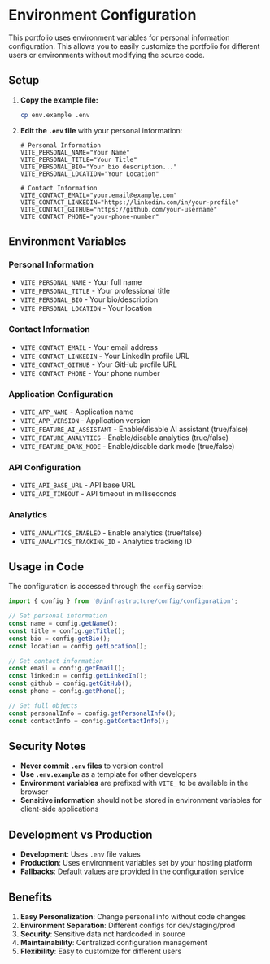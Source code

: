 # Environment Configuration

This portfolio uses environment variables for personal information configuration. This allows you to easily customize the portfolio for different users or environments without modifying the source code.

## Setup

1. **Copy the example file:**

   ```bash
   cp env.example .env
   ```

2. **Edit the `.env` file** with your personal information:

   ```env
   # Personal Information
   VITE_PERSONAL_NAME="Your Name"
   VITE_PERSONAL_TITLE="Your Title"
   VITE_PERSONAL_BIO="Your bio description..."
   VITE_PERSONAL_LOCATION="Your Location"

   # Contact Information
   VITE_CONTACT_EMAIL="your.email@example.com"
   VITE_CONTACT_LINKEDIN="https://linkedin.com/in/your-profile"
   VITE_CONTACT_GITHUB="https://github.com/your-username"
   VITE_CONTACT_PHONE="your-phone-number"
   ```

## Environment Variables

### Personal Information

- `VITE_PERSONAL_NAME` - Your full name
- `VITE_PERSONAL_TITLE` - Your professional title
- `VITE_PERSONAL_BIO` - Your bio/description
- `VITE_PERSONAL_LOCATION` - Your location

### Contact Information

- `VITE_CONTACT_EMAIL` - Your email address
- `VITE_CONTACT_LINKEDIN` - Your LinkedIn profile URL
- `VITE_CONTACT_GITHUB` - Your GitHub profile URL
- `VITE_CONTACT_PHONE` - Your phone number

### Application Configuration

- `VITE_APP_NAME` - Application name
- `VITE_APP_VERSION` - Application version
- `VITE_FEATURE_AI_ASSISTANT` - Enable/disable AI assistant (true/false)
- `VITE_FEATURE_ANALYTICS` - Enable/disable analytics (true/false)
- `VITE_FEATURE_DARK_MODE` - Enable/disable dark mode (true/false)

### API Configuration

- `VITE_API_BASE_URL` - API base URL
- `VITE_API_TIMEOUT` - API timeout in milliseconds

### Analytics

- `VITE_ANALYTICS_ENABLED` - Enable analytics (true/false)
- `VITE_ANALYTICS_TRACKING_ID` - Analytics tracking ID

## Usage in Code

The configuration is accessed through the `config` service:

```typescript
import { config } from '@/infrastructure/config/configuration';

// Get personal information
const name = config.getName();
const title = config.getTitle();
const bio = config.getBio();
const location = config.getLocation();

// Get contact information
const email = config.getEmail();
const linkedin = config.getLinkedIn();
const github = config.getGitHub();
const phone = config.getPhone();

// Get full objects
const personalInfo = config.getPersonalInfo();
const contactInfo = config.getContactInfo();
```

## Security Notes

- **Never commit `.env` files** to version control
- **Use `.env.example`** as a template for other developers
- **Environment variables** are prefixed with `VITE_` to be available in the browser
- **Sensitive information** should not be stored in environment variables for client-side applications

## Development vs Production

- **Development**: Uses `.env` file values
- **Production**: Uses environment variables set by your hosting platform
- **Fallbacks**: Default values are provided in the configuration service

## Benefits

1. **Easy Personalization**: Change personal info without code changes
2. **Environment Separation**: Different configs for dev/staging/prod
3. **Security**: Sensitive data not hardcoded in source
4. **Maintainability**: Centralized configuration management
5. **Flexibility**: Easy to customize for different users
